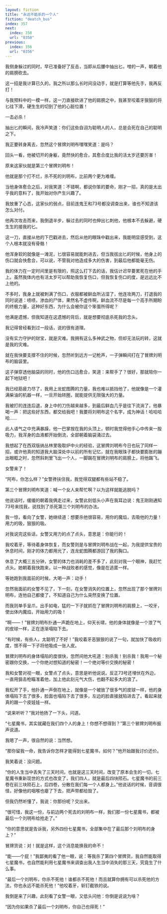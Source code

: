 ```yaml
---
layout: fiction
title: "永远不能杀的一个人"
fiction: "deatch_bus"
index: 357
next:
  index: 358
  url: "0358"
previous:
  index: 356
  url: "0356"
---
```

我侧身躲过的同时，早已准备好了反击，当即从后腰中抽出匕，噌的一声，朝着他的肩膀砍去。

这一招是我计算已久的，我之所以那么长时间没动手，就是打算等他先手，我再反打！

与我预料中的一模一样，这一刀直接砍进了他的肩膀之中，我甚至咬着牙狠狠的将匕往下滑，硬生生的切到了他的心脏位置！

一击必杀！

抽出匕的瞬间，我冷声笑道：你们这些自诩为聪明人的人，总是会死在自己的聪明之下。

我正要转身离去，忽然这个冒牌刘明布嘿嘿笑道：是吗？

回头一看，他被切开的身躯，竟然快的愈合，其愈合度比我的活太岁还要厉害！

原来这家伙就是第三个冒牌刘明布！

他就是那个打不烂，杀不死的刘明布，比前两个更为难缠。

当他身体愈合之后，对我笑道：不错啊，都说你笨的要命，刚才一招，真的是太出乎我的意料了，我开始对你产生兴趣了。

我放重了心态，这家伙的弱点，目前连鬼王和73号都没调查出来，谁也不知道该怎么对付。

他再次攻击而来，我倒退半步，躲过去的同时也伸出匕刺他，他根本不去躲避，硬生生的接我的匕。

这一刀，直接从他的下巴戳进去，然后从他的眼珠中戳出来，我能明显感受到，这个人根本就没有骨骼！

他浑身软的就像是一滩泥，匕很容易就能刺进去，但当我拔出匕的时候，他身上的伤口就会快愈合，可以说，不管我对他造成多大的伤害，到最后他都能毫无伤。

我的体力在一定时间里是有限的，照这么打下去的话，我估计迟早要累死在他的手上。虽然我体内也有活太岁可以帮助我恢复伤口，但我恢复伤口的度，是远远比不上他的。

不多时，我身上就被刺满了伤口，衣服都被鲜血所沾湿了，他连攻两刀，打退我的同时说道：啧啧，渗血的尸体，果然名不虚传啊，鲜血流不尽是每一个高手所期盼的终极力量，这种好东西，为什么会被你这个笨蛋所得呢？

他满是遗憾，但我知道在这遗憾的背后，就是想要彻底杀死我的念头。

我记得曾经看到过一段话，说的很有道理。

没有实力守护的财宝，就是灾难。我拥有这么多神武之物，但却无法玩的转，这就是我的灾难。

就在我快要支撑不住的时候，忽然听到远方一记枪声，一子弹瞬间打在了冒牌刘明布的脑袋里。

这子弹穿透他脑袋的同时，他的伤口迅愈合，笑道：来帮手了？很好，那就陪你一起下地狱吧！

我已经筋疲力尽了，我用上龙蛇图腾的力量，我也难以抵挡他了，他就像是一个灌满柴油的机器一样，一旦开始转圈，就能提供无限强大的力量。

我被打的连连后退，身上中的刀伤越来越多，到最后鲜血几乎是往下流淌了，他暴喝一声：把这些好东西，都交给我吧！我要将刘明布这个名字，成为神话！哈哈哈哈……

此人语气之中充满暴躁，他一巴掌按在我的头顶上，顿时我觉得他手心中传来一股吸力，我浑身的血液都开始倒流，全部朝着脑袋涌过去。

我想起了在西双版纳丛林里吸取炉中火的经验，这冒牌刘明布今日也玩了同样一招，或许他真的知道我大脑深处中以前的所有记忆，就在我眼珠子都快要膨胀的蹦出眼眶之时，忽然斜刺里飞出一个人，一脚踹在冒牌刘明布的肩膀上，将他踹飞。

女警来了！

“阿布，你怎么样？”女警搀扶住我，我觉得双腿都有些站不稳了。

第三个冒牌刘明布笑道：喊一个女人来帮忙啊？以为这样就能逃脱吗？

他说话时，缓缓的朝着我俩走过来，女警此刻低头小声在我耳边说：鬼王刚刚通知73号来找我，说找到了杀死第三个刘明布的办法。

我一惊，看向了女警，她继续道：想要杀他很容易，用你的魔焰，去吸他的力量！用力的吸，狠狠的吸。

对我说完这些话，女警又用力的点了点头，意思是：你能行的！

我咬着牙，等待着身体恢复，而女警则是与冒牌刘明布战在一起，为我提供宝贵的休息时间，刚才的体力都用光了，连龙蛇图腾都游回了我的胸口。

休息了大概三五分钟，女警的体力也消耗的差不多了，此刻对我一个眼神，我赶忙点头。她朝着我快跑来，以一种战败者的感觉，像是在逃匿一样。

等她跑到我面前的时候，大喝一声：动手！

忽然我面前的女警不见了，下一刻，在女警消失的位置上，忽然出现了那个冒牌刘明布，连他自己都傻了，不知道自己为什么突然变换了位置。

而我则单手呈爪，出手如电，猛的一下子就抓在了冒牌刘明布的肩膀上，一咬牙，使出体内魔焰，开始用力的吸！

“啊――！”冒牌刘明布扑通一声跪在地上，仰天长啸，他的身体就像是一个泄了气的皮球一样，正在逐渐塌陷下去。

“有时候，有些人，太聪明了不好！”我咬着牙恶狠狠的说了一句，就加快了吸收的度，恨不得一下子将他吸成一张人皮。

冒牌刘明布的身体塌陷的度很快，忽然间他大吼道：别杀我！别杀我！我用一个秘密跟你交换，一个你绝对想知道的秘密！一个绝对等价交换的秘密！

我和女警对视一眼，女警点了点头，意思是听他说说。反正73号还埋伏在外边，一直用狙击枪瞄准着他，加上他此刻元气大伤，也翻不起多大的浪了。

我松开了手，他扑通一声倒在地上，就像是一个被放了很多气的皮球一样，他的身体塌陷下去了很多，脸面也塌陷下去了很多，左边的脸直接就陷进去了。看起来就真的跟一个皮娃娃一样。

“说来听听？”我对他扬了一下头，问道。

“七星魔书，其实就藏在我们四个人的身上！你想不想得到？”第三个冒牌刘明布振声说道。

我嗯了一声，很自然的说：当然想。

“那你留我一命，我告诉你怎样才能得到七星魔书，如何？”他开始跟我讨价还价。

我笑着说：没问题。

“你的人生当中丢失了三天时间，也就是这三天时间，改变了原本会生的一切，七星魔书重新现世的方式也改变了，我们四人，就是最后四块陨石。七星魔书的前三卷在前三块陨石上，后四卷，分散在我们每一个人都身上。”他说话的时候，音调很怪，好像他的咽喉也瘪了下去，把声带都给毁了。

但我仍然听懂了，我说：你那份呢？交出来。

“很可惜，我这一份，与前边两个死去的刘明布一样，我们那一份七星魔书，都被最后一个刘明布给抢走了。”

“你的意思就是告诉我，另外四份七星魔书，全部集中在了最后那个刘明布的身上？”

冒牌货说：对！就是这样，这个消息能换我的命不！

“能――个屁！”我鄙夷的看了他一眼，说：等我杀了第四个冒牌货，我自然能取得七星魔书，也自然能利用七星魔书来调查出我人生当中消失的那三天，究竟生了什么事。

“最后一个刘明布，你杀不死他！谁都杀不死他！而且就算你拥有可以杀死他的方法，你也永远不能杀死他！”他咬着牙，斩钉截铁的说。

我倒是来了兴趣，此刻看了女警一眼，又低头问他：你倒是说说为啥？

“因为你如果杀了最后一个刘明布，你自己也得死！”